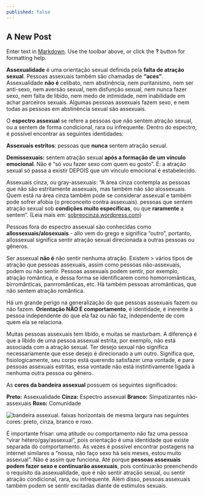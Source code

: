 ```yaml
---
published: false
---
```

## A New Post

Enter text in [Markdown](http://daringfireball.net/projects/markdown/). Use the toolbar above, or click the **?** button for formatting help.

**Assexualidade** é uma orientação sexual definida pela **falta de atração sexual**.  Pessoas assexuais também são chamadas de **“aces”**. Assexualidade **não é** celibato, nem abstinência, nem puritanismo, nem ser anti-sexo, nem aversão sexual, nem disfunção sexual, nem nunca fazer sexo, nem falta de libido, nem medo de intimidade, nem inabilidade em achar parceiros sexuais. Algumas pessoas assexuais fazem sexo, e nem todas as pessoas em abstinência sexual são assexuais. 

O **espectro assexual** se refere a pessoas que não sentem atração sexual, ou a sentem de forma condicional, rara ou infrequente. Dentro do espectro, é possível encontrar as seguintes identidades:

**Assexuais estritos**: pessoas que **nunca** sentem atração sexual.

**Demissexuais:** sentem atração sexual **após a formação de um vínculo emocional**. Não é “só vou fazer sexo com quem eu gosto”. É: a atração sexual só passa a existir DEPOIS que um vínculo emocional é estabelecido. 

Assexuais cinza, ou gray-assexuais: “A área cinza contempla as pessoas que não são estritamente assexuais, mas também não são alossexuais. Quem está na área cinza também pode se considerar assexual e também pode sofrer afobia (o preconceito contra assexuais). pessoas que sentem atração sexual sob **condições muito específicas**, ou que **raramente** a sentem”.  (Leia mais em: [sobreocinza.wordpress.com](https://sobreocinza.wordpress.com/2015/10/20/o-que-e-area-cinza/)) 

Pessoas fora do espectro assexual são conhecidas como **allossexuais/alosexuais** - allo vem do grego e significa “outro”, portanto, allossexual significa sentir atração sexual direcionada a outras pessoas ou gêneros.

Ser assexual **não é** não sentir nenhuma atração. Existem > vários tipos de atração que pessoas assexuais, assim como pessoas não-assexuais, podem ou não sentir. Pessoas assexuais podem sentir, por exemplo, atração romântica, e dessa forma se identificarem como homorromânticas, birromânticas, panrromânticas, etc. Há também pessoas arromânticas, que não sentem atração romântica.

Há um grande perigo na generalização do que pessoas assexuais fazem ou não fazem. **Orientação NÃO É comportamento**, é identidade, é inerente à pessoa independente do que ela faz ou não faz, independente de com quem ela se relaciona. 

Muitas pessoas assexuais tem libido, e muitas se masturbam. A diferença é que a libido de uma pessoa assexual estrita, por exemplo, não está associada com a atração sexual. Ter desejo sexual não significa necessariamente que esse desejo é direcionado a um outro. Significa que, fisiologicamente, seu corpo está querendo satisfazer uma vontade, e para pessoas assexuais estritas, essa vontade não está instintivamente ligada à nenhuma outra pessoa ou gênero. 

As **cores da bandeira assexual** possuem os seguintes significados:

**Preto:** Assexualidade
**Cinza:** Espectro assexual
**Branco:** Simpatizantes não-assexuais
**Roxo:** Comunidade

![bandeira assexual. faixas horizontais de mesma largura nas seguintes cores: preto, cinza, branco e roxo.](https://i.ibb.co/zfh24wb/bandeiraace.png)

É importante frisar: uma atitude ou comportamento não faz uma pessoa “virar hétero/gay/assexual”, pois orientação é uma identidade que existe separada do comportamento. As vezes é possível encontrar postagens na internet similares a  “nossa, não faço sexo há seis meses, estou muito assexual”. Não é assim que funciona. Até porque **pessoas assexuais podem fazer sexo e continuarão assexuais**, pois continuarão preenchendo o requisito da assexualidade, que é não sentir atração sexual, ou sentir atração condicional, rara, ou infrequente. Além disso, pessoas assexuais também podem se sentir excitadas diante de estímulos sexuais.
